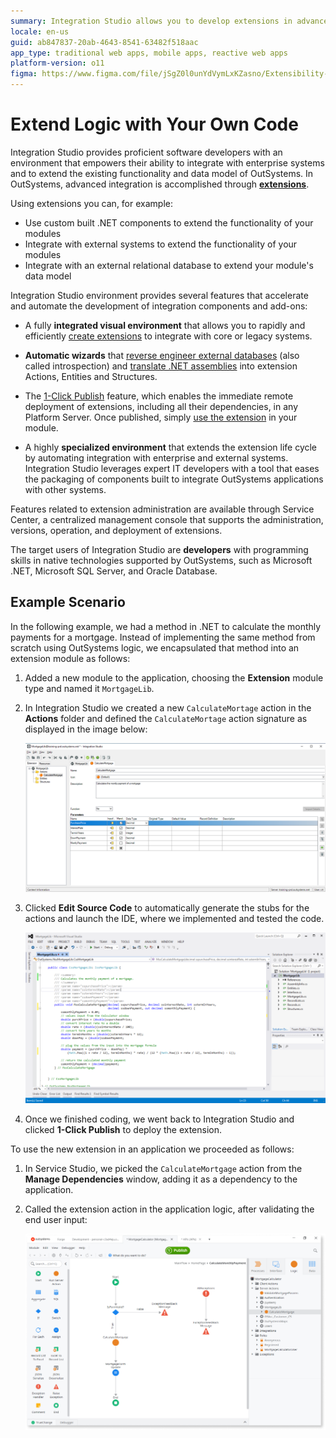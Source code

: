 ```yaml
---
summary: Integration Studio allows you to develop extensions in advanced integration scenarios between existing enterprise systems and OutSystems.
locale: en-us
guid: ab847837-20ab-4643-8541-63482f518aac
app_type: traditional web apps, mobile apps, reactive web apps
platform-version: o11
figma: https://www.figma.com/file/jSgZ0l0unYdVymLxKZasno/Extensibility-and-Integration?type=design&node-id=418%3A54&mode=design&t=187UAgmZTPxcY0ZG-1
---
```


# Extend Logic with Your Own Code

Integration Studio provides proficient software developers with an environment that empowers their ability to integrate with enterprise systems and to extend the existing functionality and data model of OutSystems. In OutSystems, advanced integration is accomplished through [**extensions**](<extension.md>).

Using extensions you can, for example:

* Use custom built .NET components to extend the functionality of your modules
* Integrate with external systems to extend the functionality of your modules
* Integrate with an external relational database to extend your module's data model

Integration Studio environment provides several features that accelerate and automate the development of integration components and add-ons:

* A fully **integrated visual environment** that allows you to rapidly and efficiently [create extensions](<../extension-life-cycle/extension-create.md>) to integrate with core or legacy systems. 

* **Automatic wizards** that [reverse engineer external databases](<../managing-extensions/entity-import-from-database.md>) (also called introspection) and [translate .NET assemblies](<../managing-extensions/net-assembly-import-action.md>) into extension Actions, Entities and Structures.

* The [1-Click Publish](<../extension-life-cycle/extension-1-cp.md>) feature, which enables the immediate remote deployment of extensions, including all their dependencies, in any Platform Server. Once published, simply [use the extension](<../extension-life-cycle/extension-use.md>) in your module.

* A highly **specialized environment** that extends the extension life cycle by automating integration with enterprise and external systems. Integration Studio leverages expert IT developers with a tool that eases the packaging of components built to integrate OutSystems applications with other systems.

Features related to extension administration are available through Service Center, a centralized management console that supports the administration, versions, operation, and deployment of extensions.

The target users of Integration Studio are **developers** with programming skills in native technologies supported by OutSystems, such as Microsoft .NET, Microsoft SQL Server, and Oracle Database.

## Example Scenario

In the following example, we had a method in .NET to calculate the monthly payments for a mortgage. Instead of implementing the same method from scratch using OutSystems logic, we encapsulated that method into an extension module as follows:

1. Added a new module to the application, choosing the **Extension** module type and named it `MortgageLib`.

1. In Integration Studio we created a new `CalculateMortage` action in the **Actions** folder and defined the `CalculateMortage` action signature as displayed in the image below:

    ![Screenshot of the Integration Studio interface showing the definition of the CalculateMortage action within the Actions folder.](images/example-extension-definition.png "Extension Action Definition in Integration Studio")

1. Clicked **Edit Source Code** to automatically generate the stubs for the actions and launch the IDE, where we implemented and tested the code.

    ![IDE screenshot with the source code for the CalculateMortage action in a .NET environment.](images/example-extension-code.png "Source Code Editing for Extension Action")

1. Once we finished coding, we went back to Integration Studio and clicked **1-Click Publish** to deploy the extension.

To use the new extension in an application we proceeded as follows:

1. In Service Studio, we picked the `CalculateMortgage` action from the **Manage Dependencies** window, adding it as a dependency to the application.

1. Called the extension action in the application logic, after validating the end user input:

    ![Service Studio interface depicting the process of adding the CalculateMortgage action as a dependency in an OutSystems application.](images/example-extension-use.png "Using the Extension in an Application")
